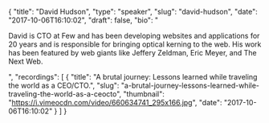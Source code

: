 {
  "title": "David Hudson",
  "type": "speaker",
  "slug": "david-hudson",
  "date": "2017-10-06T16:10:02",
  "draft": false,
  "bio": "<p>David is CTO at Few and has been developing websites and applications for 20 years and is responsible for bringing optical kerning to the web. His work has been featured by web giants like Jeffery Zeldman, Eric Meyer, and The Next Web. </p>",
  "recordings": [
    {
      "title": "A brutal journey: Lessons learned while traveling the world as a CEO/CTO.",
      "slug": "a-brutal-journey-lessons-learned-while-traveling-the-world-as-a-ceocto",
      "thumbnail": "https://i.vimeocdn.com/video/660634741_295x166.jpg",
      "date": "2017-10-06T16:10:02"
    }
  ]
}